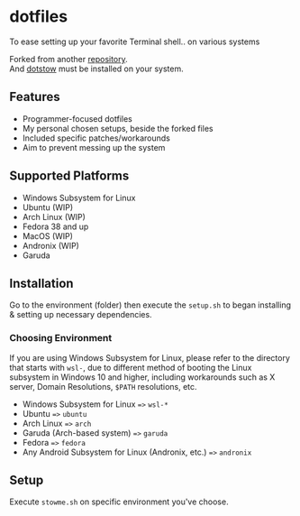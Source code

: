 # dotfiles

To ease setting up your favorite Terminal shell.. on various systems

Forked from another [repository](https://github.com/sreerajkksd/dotfiles).\
And [dotstow](https://github.com/clayrisser/dotstow) must be installed on your system.

## Features

- Programmer-focused dotfiles
- My personal chosen setups, beside the forked files
- Included specific patches/workarounds
- Aim to prevent messing up the system

## Supported Platforms

- Windows Subsystem for Linux
- Ubuntu (WIP)
- Arch Linux (WIP)
- Fedora 38 and up
- MacOS (WIP)
- Andronix (WIP)
- Garuda

## Installation

Go to the environment (folder) then execute the `setup.sh` to began installing & setting up necessary dependencies.

### Choosing Environment

If you are using Windows Subsystem for Linux, please refer to the directory that starts with `wsl-`, due to different method of booting the Linux subsystem in Windows 10 and higher, including workarounds such as X server, Domain Resolutions, `$PATH` resolutions, etc.

- Windows Subsystem for Linux `=>` `wsl-*`
- Ubuntu `=>` `ubuntu`
- Arch Linux `=>` `arch`
- Garuda (Arch-based system) `=>` `garuda`
- Fedora `=>` `fedora`
- Any Android Subsystem for Linux (Andronix, etc.) `=>` `andronix`

## Setup

Execute `stowme.sh` on specific environment you've choose.
